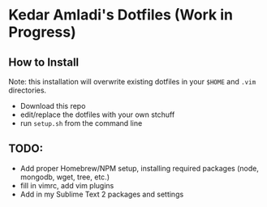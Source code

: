 # Kedar Amladi's Dotfiles (Work in Progress)

## How to Install
Note: this installation will overwrite existing dotfiles in your `$HOME` and `.vim` directories.

* Download this repo
* edit/replace the dotfiles with your own stchuff
* run `setup.sh` from the command line

## TODO:
* Add proper Homebrew/NPM setup, installing required packages (node, mongodb, wget, tree, etc.)
* fill in vimrc, add vim plugins
* Add in my Sublime Text 2 packages and settings